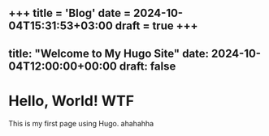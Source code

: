 +++
title = 'Blog'
date = 2024-10-04T15:31:53+03:00
draft = true
+++
---
title: "Welcome to My Hugo Site"
date: 2024-10-04T12:00:00+00:00
draft: false
---

# Hello, World! WTF

This is my first page using Hugo. ahahahha
